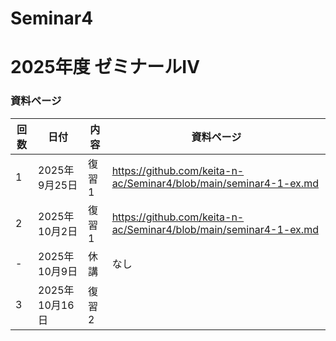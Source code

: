 # Seminar4

# 2025年度 ゼミナールⅣ

### 資料ページ

| 回数 | 日付         | 内容 | 資料ページ | 
|---|------------|------|---| 
| 1 | 2025年9月25日 | 復習1 | https://github.com/keita-n-ac/Seminar4/blob/main/seminar4-1-ex.md | 
| 2 | 2025年10月2日 | 復習1 | https://github.com/keita-n-ac/Seminar4/blob/main/seminar4-1-ex.md | 
| - | 2025年10月9日 | 休講 | なし | 
| 3 | 2025年10月16日 | 復習2 |  | 
